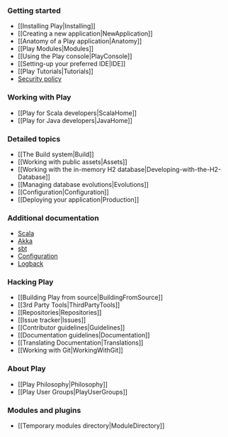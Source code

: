 <!--- Copyright (C) 2009-2013 Typesafe Inc. <http://www.typesafe.com> -->
### Getting started

- [[Installing Play|Installing]]
- [[Creating a new application|NewApplication]]
- [[Anatomy of a Play application|Anatomy]]
- [[Play Modules|Modules]]
- [[Using the Play console|PlayConsole]]
- [[Setting-up your preferred IDE|IDE]]
- [[Play Tutorials|Tutorials]]
- [Security policy](http://www.playframework.com/code/security)

### Working with Play

- [[Play for Scala developers|ScalaHome]]
- [[Play for Java developers|JavaHome]]

### Detailed topics

- [[The Build system|Build]]
- [[Working with public assets|Assets]]
- [[Working with the in-memory H2 database|Developing-with-the-H2-Database]]
- [[Managing database evolutions|Evolutions]]
- [[Configuration|Configuration]]
- [[Deploying your application|Production]]

### Additional documentation

- [Scala](http://docs.scala-lang.org/)
- [Akka](http://akka.io/docs/)
- [sbt](http://www.scala-sbt.org)
- [Configuration](https://github.com/typesafehub/config)
- [Logback](http://logback.qos.ch/documentation.html)

### Hacking Play

- [[Building Play from source|BuildingFromSource]]
- [[3rd Party Tools|ThirdPartyTools]]
- [[Repositories|Repositories]]
- [[Issue tracker|Issues]]
- [[Contributor guidelines|Guidelines]]
- [[Documentation guidelines|Documentation]]
- [[Translating Documentation|Translations]]
- [[Working with Git|WorkingWithGit]]

### About Play

- [[Play Philosophy|Philosophy]]
- [[Play User Groups|PlayUserGroups]]

### Modules and plugins

- [[Temporary modules directory|ModuleDirectory]]

